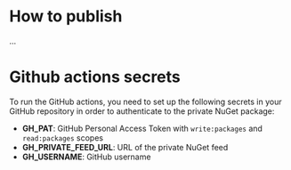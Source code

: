 # How to publish

...

# Github actions secrets

To run the GitHub actions, you need to set up the following secrets in your GitHub repository in order to authenticate to the private NuGet package:

- **GH_PAT**: GitHub Personal Access Token with `write:packages` and `read:packages` scopes
- **GH_PRIVATE_FEED_URL**: URL of the private NuGet feed
- **GH_USERNAME**: GitHub username